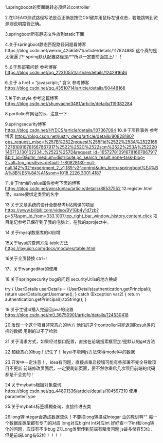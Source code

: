 1.springbooot的页面跳转必须经过controller

2.在IDEA中测试路径写法是否正确是按住Ctrl键并用鼠标左键点击，若能跳转到资源则说明路径正确。

3.springboot所有静态文件放到static下面

4.关于springboot静态匹配路径问题看博客https://blog.csdn.net/weixin_42565971/article/details/117824985
这个真的是太傻逼了!!
spring默认配置路径是/**所以一定要前面加上/！！

5.关于热部署问题
参考博客 https://blog.csdn.net/qq_22310551/article/details/124291646

6.关于 a href = “javascript:;” 含义
参考博客 https://blog.csdn.net/qq_43510714/article/details/90448168

7.关于th:style
参考这篇博客
https://blog.csdn.net/shunyache3481/article/details/119382284

8.portfolio有网址的js，注意一下

9.springsecurity博客
https://blog.csdn.net/HYDCS/article/details/107367064
10.关于项目事务 参考博客
https://blog.csdn.net/justry_deng/article/details/80828180?ops_request_misc=%257B%2522request%255Fid%2522%253A%2522165727810916781667867917%2522%252C%2522scm%2522%253A%252220140713.130102334..%2522%257D&request_id=165727810916781667867917&biz_id=0&utm_medium=distribute.pc_search_result.none-task-blog-2~all~top_positive~default-1-80828180-null-null.142^v32^experiment_2_v1,185^v2^control&utm_term=springboot%E4%BA%8B%E5%8A%A1&spm=1018.2226.3001.4187

11.关于html的value属性参考下面的博客
https://blog.csdn.net/winstonlau/article/details/88537552
12.register.html里，name要绑定类里的名字

13.关于文章系统的设计全部参考b站网课的项目
https://www.bilibili.com/video/BV1Gb4y1d7zb?p=57&spm_id_from=333.1007.top_right_bar_window_history.content.click
项目笔记参考已保存到了我的电脑上，在我的aproject中。

14.关于mysql数据库的id自增

15关于layui的查询方法
table方法
https://layuion.com/docs/modules/table.html

16关于全页替换
ctrl+r

17、关于wangeditor的使用

18.关于springsecurity bug的问题
securityUtils的地方换成

try {
UserDetails userDetails = (UserDetails)authentication.getPrincipal();
return userDetails.getUsername();
} catch (Exception var2) {
return authentication.getPrincipal().toString();
}

19.关于主键id插入完返回java的设置
https://blog.csdn.net/m0_56750901/article/details/124530418

20.发现一个这个项目非常恶心的地方
他妈的这个controller只能返回Result类包括的数据
用别的过不了检验

21.关于请求方式，如果经过接口配置，直接在前端搜索框里加/是默认的get方法

22.超级恶心的bug！记住了！
layui不能用js方法获得model中的数据

23.开发中一定注意！，idea有问题，直接点重启按钮可能有些部署不完全导致项目不更新
前端修改页面后，一定要刷新页面，要不然你重启几次项目前端的代码都是不会变的！

24.关于mybatis根据对象查询
https://blog.csdn.net/qq_44801336/article/details/104597310
使用parameterType

25.关于mybatis<if>标签模糊查询，直接传进去类

26.long转Integar会造成数据流失！不要把long转换成Integar
血的教训啊艹
每一个数据库类型都有专门的对应
long对应bigint
int对应int
好好查一下int和long转化的问题，应该有不少bug
27.Long类型传到前端有精度问题
js最多储存53位，但是前端Long有62位！！！！
